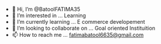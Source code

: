 - 👋 Hi, I’m @BatoolFATIMA35
- 👀 I’m interested in ... Learning
- 🌱 I’m currently learning ... E commerce developement
- 💞️ I’m looking to collaborate on ... Goal oriented Instituition
- 📫 How to reach me ... fatimabatool6635@gmail.com

<!---
BatoolFATIMA35/BatoolFATIMA35 is a ✨ special ✨ repository because its `README.md` (this file) appears on your GitHub profile.
You can click the Preview link to take a look at your changes.
--->

